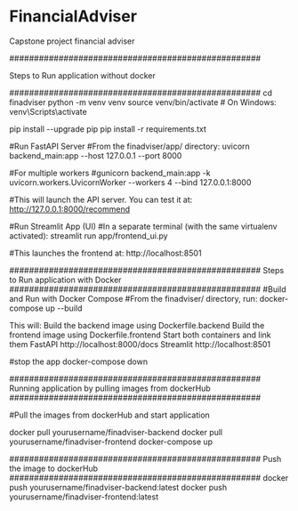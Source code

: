 # FinancialAdviser
Capstone project financial adviser

################################################### 

Steps to Run application without docker 

###################################################
cd finadviser
python -m venv venv
source venv/bin/activate  # On Windows: venv\Scripts\activate

pip install --upgrade pip
pip install -r requirements.txt

#Run FastAPI Server
#From the finadviser/app/ directory:
uvicorn backend_main:app --host 127.0.0.1 --port 8000

#For multiple workers
#gunicorn backend_main:app -k uvicorn.workers.UvicornWorker --workers 4 --bind 127.0.0.1:8000


#This will launch the API server. You can test it at:
http://127.0.0.1:8000/recommend

#Run Streamlit App (UI)
#In a separate terminal (with the same virtualenv activated):
streamlit run app/frontend_ui.py

#This launches the frontend at:
http://localhost:8501


################################################### 
Steps to Run application with Docker 
###################################################
#Build and Run with Docker Compose
#From the finadviser/ directory, run:
docker-compose up --build

This will:
Build the backend image using Dockerfile.backend
Build the frontend image using Dockerfile.frontend
Start both containers and link them
FastAPI	http://localhost:8000/docs
Streamlit	http://localhost:8501

#stop the app
docker-compose down

###################################################
Running application by pulling images from dockerHub
###################################################

#Pull the images from dockerHub and start application

docker pull yourusername/finadviser-backend
docker pull yourusername/finadviser-frontend
docker-compose up


###################################################
Push the image to dockerHub
###################################################
docker push yourusername/finadviser-backend:latest
docker push yourusername/finadviser-frontend:latest

